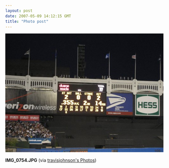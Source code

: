 ```yaml
---
layout: post
date: 2007-05-09 14:12:15 GMT
title: "Photo post"
---
```

![travisj](/images/55717d1059d61a4173e327ff01f5b0e0b233f4a0e554cfffa1c917e2328a1c97.jpg)

<b>IMG_0754.JPG</b> (via <a href="http://www.flickr.com/photos/travisjohnson/491234707/">travisjohnson's Photos</a>)